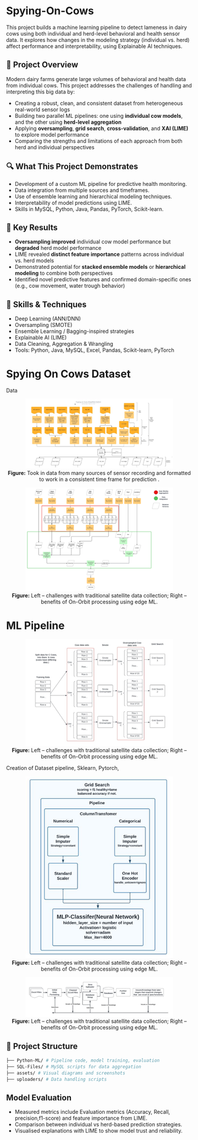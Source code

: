 # Spying-On-Cows 
This project builds a machine learning pipeline to detect lameness in dairy cows using both individual and herd-level behavioral and health sensor data. It explores how changes in the modeling strategy (individual vs. herd) affect performance and interpretability, using Explainable AI techniques.

## 🎯 Project Overview

Modern dairy farms generate large volumes of behavioral and health data from individual cows. This project addresses the challenges of handling and interpreting this big data by:

- Creating a robust, clean, and consistent dataset from heterogeneous real-world sensor logs
- Building two parallel ML pipelines: one using **individual cow models**, and the other using **herd-level aggregation**
- Applying **oversampling**, **grid search**, **cross-validation**, and **XAI (LIME)** to explore model performance
- Comparing the strengths and limitations of each approach from both herd and individual perspectives
 
## 🔍 What This Project Demonstrates

- Development of a custom ML pipeline for predictive health monitoring.
- Data integration from multiple sources and timeframes.
- Use of ensemble learning and hierarchical modeling techniques.
- Interpretability of model predictions using LIME.
- Skills in MySQL, Python, Java, Pandas, PyTorch, Scikit-learn.


## 📌 Key Results

- **Oversampling improved** individual cow model performance but **degraded** herd model performance
- LIME revealed **distinct feature importance** patterns across individual vs. herd models
- Demonstrated potential for **stacked ensemble models** or **hierarchical modeling** to combine both perspectives
- Identified novel predictive features and confirmed domain-specific ones (e.g., cow movement, water trough behavior)

## 🧠 Skills & Techniques

- Deep Learning (ANN/DNN)
- Oversampling (SMOTE)
- Ensemble Learning / Bagging-inspired strategies
- Explainable AI (LIME)
- Data Cleaning, Aggregation & Wrangling
- Tools: Python, Java, MySQL, Excel, Pandas, Scikit-learn, PyTorch

#   Spying On Cows Dataset
Data

<p align="center">
  <img src="assets/simpleoutline.JPG" alt="On-Orbit ML diagram" width="400"/>
  <br>
  <b>Figure:</b> Took in data from many sources of sensor recording and formatted to work in a consistent time frame for prediction  .
</p> 

<p align="center">
  <img src="assets/aggregation and integration (2).png" alt="On-Orbit ML diagram" width="400"/>
  <br>
  <b>Figure:</b> Left – challenges with traditional satellite data collection; Right – benefits of On-Orbit processing using edge ML.
</p>

# ML Pipeline

<p align="center">
  <img src="assets/splitdata.JPG" alt="On-Orbit ML diagram" width="400"/>
  <br>
  <b>Figure:</b> Left – challenges with traditional satellite data collection; Right – benefits of On-Orbit processing using edge ML.
</p>

Creation of Dataset pipeline, Sklearn, Pytorch, 

<p align="center">
  <img src="assets/pipeline.JPG" alt="On-Orbit ML diagram" width="400"/>
  <br>
  <b>Figure:</b> Left – challenges with traditional satellite data collection; Right – benefits of On-Orbit processing using edge ML.
</p>
<p align="center">
  <img src="assets/modelflow.JPG" alt="On-Orbit ML diagram" width="400"/>
  <br>
  <b>Figure:</b> Left – challenges with traditional satellite data collection; Right – benefits of On-Orbit processing using edge ML.
</p>


 
## 📁 Project Structure

```bash
├── Python-ML/ # Pipeline code, model training, evaluation
├── SQL-Files/ # MySQL scripts for data aggregation
├── assets/ # Visual diagrams and screenshots
├── uploaders/ # Data handling scripts
``` 

 
## Model Evaluation

- Measured metrics include Evaluation metrics (Accuracy, Recall, precision,f1-score) and feature importance from LIME.
- Comparison between individual vs herd-based prediction strategies.
- Visualised explanations with LIME to show model trust and reliability.
